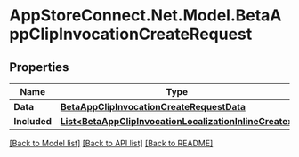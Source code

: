 # AppStoreConnect.Net.Model.BetaAppClipInvocationCreateRequest

## Properties

Name | Type | Description | Notes
------------ | ------------- | ------------- | -------------
**Data** | [**BetaAppClipInvocationCreateRequestData**](BetaAppClipInvocationCreateRequestData.md) |  | 
**Included** | [**List&lt;BetaAppClipInvocationLocalizationInlineCreate&gt;**](BetaAppClipInvocationLocalizationInlineCreate.md) |  | [optional] 

[[Back to Model list]](../README.md#documentation-for-models) [[Back to API list]](../README.md#documentation-for-api-endpoints) [[Back to README]](../README.md)

